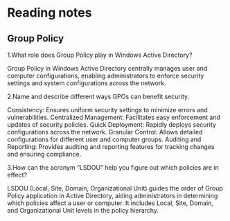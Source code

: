 # Reading notes 

## Group Policy

1.What role does Group Policy play in Windows Active Directory?

Group Policy in Windows Active Directory centrally manages user and computer configurations, enabling administrators to enforce security settings and system configurations across the network.

2.Name and describe different ways GPOs can benefit security.

Consistency: Ensures uniform security settings to minimize errors and vulnerabilities.
Centralized Management: Facilitates easy enforcement and updates of security policies.
Quick Deployment: Rapidly deploys security configurations across the network.
Granular Control: Allows detailed configurations for different user and computer groups.
Auditing and Reporting: Provides auditing and reporting features for tracking changes and ensuring compliance.

3.How can the acronym “LSDOU” help you figure out which policies are in effect?

LSDOU (Local, Site, Domain, Organizational Unit) guides the order of Group Policy application in Active Directory, aiding administrators in determining which policies affect a user or computer. It includes Local, Site, Domain, and Organizational Unit levels in the policy hierarchy.





